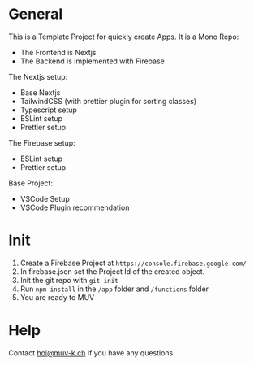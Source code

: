 # General
This is a Template Project for quickly create Apps. It is a Mono Repo:

- The Frontend is Nextjs
- The Backend is implemented with Firebase

The Nextjs setup:
- Base Nextjs 
- TailwindCSS (with prettier plugin for sorting classes)
- Typescript setup
- ESLint setup
- Prettier setup

The Firebase setup:
- ESLint setup
- Prettier setup

Base Project: 
- VSCode Setup
- VSCode Plugin recommendation 

# Init
1. Create a Firebase Project at `https://console.firebase.google.com/`
1. In firebase.json set the Project Id of the created object.
1. Init the git repo with `git init`
1. Run `npm install` in the `/app` folder and `/functions` folder
1. You are ready to MUV 


# Help
Contact hoi@muv-k.ch if you have any questions 